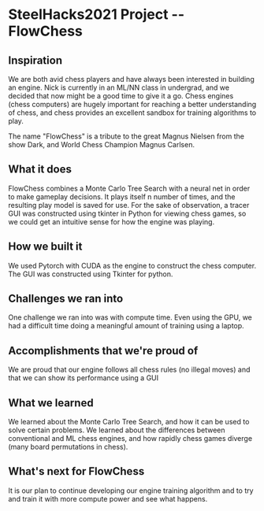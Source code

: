 # SteelHacks2021 Project -- FlowChess

## Inspiration
We are both avid chess players and have always been interested in building an engine. Nick is currently in an ML/NN class in undergrad, and we decided that now might be a good time to give it a go. Chess engines (chess computers) are hugely important for reaching a better understanding of chess, and chess provides an excellent sandbox for training algorithms to play.

The name "FlowChess" is a tribute to the great Magnus Nielsen from the show Dark, and World Chess Champion Magnus Carlsen.

## What it does
FlowChess combines a Monte Carlo Tree Search with a neural net in order to make gameplay decisions. It plays itself n number of times, and the resulting play model is saved for use. For the sake of observation, a tracer GUI was constructed using tkinter in Python for viewing chess games, so we could get an intuitive sense for how the engine was playing.

## How we built it
We used Pytorch with CUDA as the engine to construct the chess computer. The GUI was constructed using Tkinter for python.

## Challenges we ran into
One challenge we ran into was with compute time. Even using the GPU, we had a difficult time doing a meaningful amount of training using a laptop.

## Accomplishments that we're proud of
We are proud that our engine follows all chess rules (no illegal moves) and that we can show its performance using a GUI

## What we learned
We learned about the Monte Carlo Tree Search, and how it can be used to solve certain problems. We learned about the differences between conventional and ML chess engines, and how rapidly chess games diverge (many board permutations in chess).

## What's next for FlowChess
It is our plan to continue developing our engine training algorithm and to try and train it with more compute power and see what happens.
